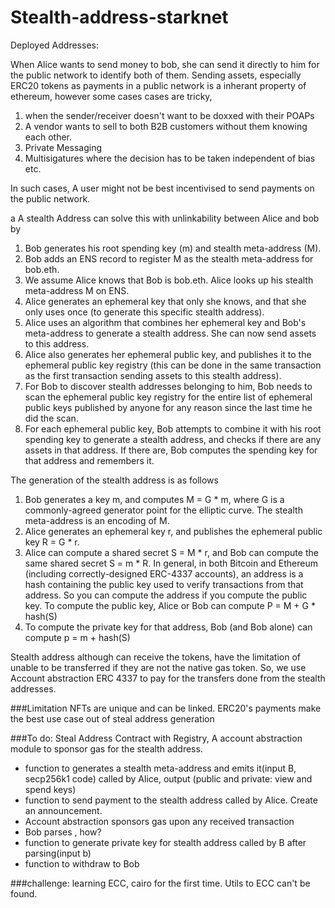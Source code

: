 # Stealth-address-starknet
Deployed Addresses:


When Alice wants to send money to bob, she can send it directly to him for the public network to identify both of them.
Sending assets, especially ERC20 tokens as payments in a public network is a inherant property of ethereum, however some cases cases are tricky, 
1) when the sender/receiver doesn't want to be doxxed with their POAPs
2) A vendor wants to sell to both B2B customers without them knowing each other.
3) Private Messaging
4) Multisigatures where the decision has to be taken independent of bias etc.

In such cases, A user might not be best incentivised to send payments on the public network.

a 
A stealth Address can solve this with unlinkability between Alice and bob by 
1) Bob generates his root spending key (m) and stealth meta-address (M).
2) Bob adds an ENS record to register M as the stealth meta-address for bob.eth.
3) We assume Alice knows that Bob is bob.eth. Alice looks up his stealth meta-address M on ENS.
4) Alice generates an ephemeral key that only she knows, and that she only uses once (to generate this specific stealth address).
5) Alice uses an algorithm that combines her ephemeral key and Bob's meta-address to generate a stealth address. She can now send assets to this address.
6) Alice also generates her ephemeral public key, and publishes it to the ephemeral public key registry (this can be done in the same transaction as the first transaction sending assets to this stealth address).
7) For Bob to discover stealth addresses belonging to him, Bob needs to scan the ephemeral public key registry for the entire list of ephemeral public keys published by anyone for any reason since the last time he did the scan.
8) For each ephemeral public key, Bob attempts to combine it with his root spending key to generate a stealth address, and checks if there are any assets in that address. If there are, Bob computes the spending key for that address and remembers it.

The generation of the stealth address is as follows
1) Bob generates a key m, and computes M = G * m, where G is a commonly-agreed generator point for the elliptic curve. The stealth meta-address is an encoding of M.
2) Alice generates an ephemeral key r, and publishes the ephemeral public key R = G * r.
3) Alice can compute a shared secret S = M * r, and Bob can compute the same shared secret S = m * R.
In general, in both Bitcoin and Ethereum (including correctly-designed ERC-4337 accounts), an address is a hash containing the public key used to verify transactions from that address. So you can compute the address if you compute the public key. To compute the public key, Alice or Bob can compute P = M + G * hash(S)
4) To compute the private key for that address, Bob (and Bob alone) can compute p = m + hash(S)

Stealth address although can receive the tokens, have the limitation of unable to be transferred if they are not the native gas token.
So, we use Account abstraction ERC 4337 to pay for the transfers done from the stealth addresses.


###Limitation
NFTs are unique and can be linked. ERC20's payments make the best use case out of steal address generation

###To do:
Steal Address Contract with Registry, A account abstraction module to sponsor gas for the stealth address.
- function to generates a stealth meta-address and emits it(input B, secp256k1 code) called by Alice, output (public and private: view and spend keys)
- function to send payment to the stealth address called by Alice. Create an announcement.
- Account abstraction sponsors gas upon any received transaction
- Bob parses , how?
- function to generate private key for stealth address called by B after parsing(input b)
- function to withdraw to Bob

###challenge:
learning ECC, cairo for the first time. Utils to ECC can't be found.


